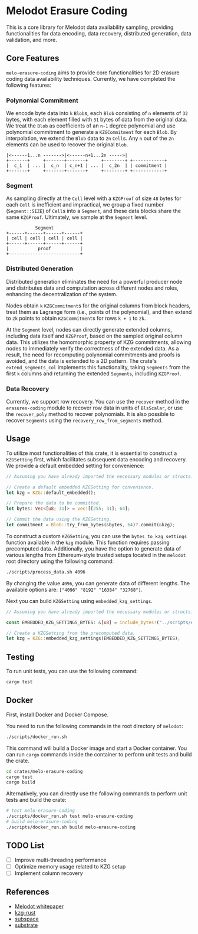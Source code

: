 # Melodot Erasure Coding

This is a core library for Melodot data availability sampling, providing functionalities for data encoding, data recovery, distributed generation, data validation, and more.

## Core Features

`melo-erasure-coding` aims to provide core functionalities for 2D erasure coding data availability techniques. Currently, we have completed the following features:

### Polynomial Commitment

We encode byte data into `k` `Blob`s, each `Blob` consisting of `n` elements of `32` bytes, with each element filled with `31` bytes of data from the original data. We treat the `Blob` as coefficients of an `n-1` degree polynomial and use polynomial commitment to generate a `KZGCommitment` for each `Blob`. By interpolation, we extend the `Blob` data to `2n` `Cell`s. Any `n` out of the `2n` elements can be used to recover the original `Blob`.

```text
|<------1...n ------->|<------n+1...2n ----->|
+-------+     +-------+-------+     +--------+ +------------+
|  c_1  | ... |  c_n  | c_n+1 | ... |  c_2n  | | commitment |
+-------+     +-------+-------+     +--------+ +------------+
```

### Segment

As sampling directly at the `Cell` level with a `KZGProof` of size `48` bytes for each `Cell` is inefficient and impractical, we group a fixed number (`Segment::SIZE`) of `Cell`s into a `Segment`, and these data blocks share the same `KZGProof`. Ultimately, we sample at the `Segment` level.

```text
           Segment
+------+------+------+------+
| cell | cell | cell | cell |
+------+------+------+------+
|           proof           |
+---------------------------+
```

### Distributed Generation

Distributed generation eliminates the need for a powerful producer node and distributes data and computation across different nodes and roles, enhancing the decentralization of the system.

Nodes obtain `k` `KZGCommitment`s for the original columns from block headers, treat them as Lagrange form (i.e., points of the polynomial), and then extend to `2k` points to obtain `KZGCommitment`s for rows `k + 1` to `2k`.

At the `Segment` level, nodes can directly generate extended columns, including data itself and `KZGProof`, based on the sampled original column data. This utilizes the homomorphic property of KZG commitments, allowing nodes to immediately verify the correctness of the extended data. As a result, the need for recomputing polynomial commitments and proofs is avoided, and the data is extended to a 2D pattern. The crate's `extend_segments_col` implements this functionality, taking `Segments` from the first `k` columns and returning the extended `Segments`, including `KZGProof`.

### Data Recovery

Currently, we support row recovery. You can use the `recover` method in the `erasures-coding` module to recover row data in units of `BlsScalar`, or use the `recover_poly` method to recover polynomials. It is also possible to recover `Segments` using the `recovery_row_from_segments` method.

## Usage

To utilize most functionalities of this crate, it is essential to construct a `KZGSetting` first, which facilitates subsequent data encoding and recovery. We provide a default embedded setting for convenience:

```rust
// Assuming you have already imported the necessary modules or structs.

// Create a default embedded KZGSetting for convenience.
let kzg = KZG::default_embedded();

// Prepare the data to be committed.
let bytes: Vec<[u8; 31]> = vec![[255; 31]; 64];

// Commit the data using the KZGSetting.
let commitment = Blob::try_from_bytes(&bytes, 64)?.commit(&kzg);
```

To construct a custom `KZGSetting`, you can use the `bytes_to_kzg_settings` function available in the `kzg` module. This function requires passing precomputed data. Additionally, you have the option to generate data of various lengths from Ethereum-style trusted setups located in the `melodot` root directory using the following command:

```bash
./scripts/process_data.sh 4096
```

By changing the value `4096`, you can generate data of different lengths. The available options are: `["4096" "8192" "16384" "32768"]`.

Next you can build `KZGSetting` using `embedded_kzg_settings`.

```rust
// Assuming you have already imported the necessary modules or structs.

const EMBEDDED_KZG_SETTINGS_BYTES: &[u8] = include_bytes!("../scripts/eth-public-parameters-4096.bin");

// Create a KZGSetting from the precomputed data.
let kzg = KZG::embedded_kzg_settings(EMBEDDED_KZG_SETTINGS_BYTES);

```

## Testing

To run unit tests, you can use the following command:

```bash
cargo test
```

## Docker

First, install Docker and Docker Compose.

You need to run the following commands in the root directory of `melodot`:

```bash
./scripts/docker_run.sh
```

This command will build a Docker image and start a Docker container. You can run `cargo` commands inside the container to perform unit tests and build the crate.

```bash
cd crates/melo-erasure-coding
cargo test
cargo build
```

Alternatively, you can directly use the following commands to perform unit tests and build the crate:

```bash
# test melo-erasure-coding
./scripts/docker_run.sh test melo-erasure-coding
# build melo-erasure-coding
./scripts/docker_run.sh build melo-erasure-coding
```

## TODO List

- [ ] Improve multi-threading performance
- [ ] Optimize memory usage related to KZG setup
- [ ] Implement column recovery

## References

- [Melodot whitepaper](https://www.notion.so/zerodao/Melodot-Data-Availability-Layer-Whitepaper-b72b1f3de81c40fc94a56763756ce34a?pvs=4)
- [kzg-rust](https://github.com/sifraitech/rust-kzg)
- [subspace](https://github.com/subspace/subspace)
- [substrate](https://github.com/paritytech/substrate)